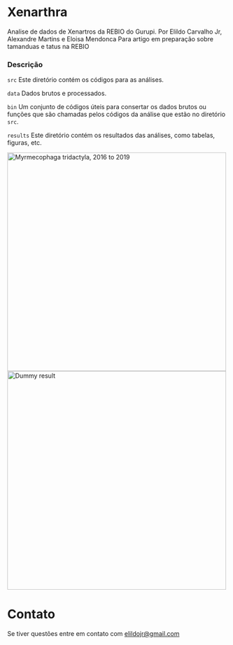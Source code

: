 # Xenarthra
Analise de dados de Xenartros da REBIO do Gurupi.
Por Elildo Carvalho Jr, Alexandre Martins e Eloisa Mendonca
Para artigo em preparação sobre tamanduas e tatus na REBIO


### Descrição
```src``` Este diretório contém os códigos para as análises.

```data``` Dados brutos e processados. 

```bin``` Um conjunto de códigos úteis para consertar os dados brutos ou funções que são chamadas pelos códigos da análise que estão no diretório ```src```.

```results``` Este diretório contém os resultados das análises, como tabelas, figuras, etc. 


<img src="results/Myrmecophaga tridactyla.jpg" title="Myrmecophaga tridactyla, 2016 to 2019" width="500">

<img src="results/elevation_effect_test.jpg" title="Dummy result" width="500">

# Contato
Se tiver questões entre em contato com <elildojr@gmail.com>
